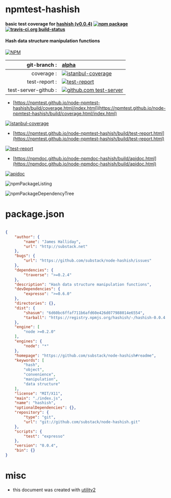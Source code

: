 # npmtest-hashish

#### basic test coverage for  [hashish (v0.0.4)](https://github.com/substack/node-hashish#readme)  [![npm package](https://img.shields.io/npm/v/npmtest-hashish.svg?style=flat-square)](https://www.npmjs.org/package/npmtest-hashish) [![travis-ci.org build-status](https://api.travis-ci.org/npmtest/node-npmtest-hashish.svg)](https://travis-ci.org/npmtest/node-npmtest-hashish)

#### Hash data structure manipulation functions

[![NPM](https://nodei.co/npm/hashish.png?downloads=true&downloadRank=true&stars=true)](https://www.npmjs.com/package/hashish)

| git-branch : | [alpha](https://github.com/npmtest/node-npmtest-hashish/tree/alpha)|
|--:|:--|
| coverage : | [![istanbul-coverage](https://npmtest.github.io/node-npmtest-hashish/build/coverage.badge.svg)](https://npmtest.github.io/node-npmtest-hashish/build/coverage.html/index.html)|
| test-report : | [![test-report](https://npmtest.github.io/node-npmtest-hashish/build/test-report.badge.svg)](https://npmtest.github.io/node-npmtest-hashish/build/test-report.html)|
| test-server-github : | [![github.com test-server](https://npmtest.github.io/node-npmtest-hashish/GitHub-Mark-32px.png)](https://npmtest.github.io/node-npmtest-hashish/build/app/index.html) | | build-artifacts : | [![build-artifacts](https://npmtest.github.io/node-npmtest-hashish/glyphicons_144_folder_open.png)](https://github.com/npmtest/node-npmtest-hashish/tree/gh-pages/build)|

- [https://npmtest.github.io/node-npmtest-hashish/build/coverage.html/index.html](https://npmtest.github.io/node-npmtest-hashish/build/coverage.html/index.html)

[![istanbul-coverage](https://npmtest.github.io/node-npmtest-hashish/build/screenCapture.buildCi.browser.%252Ftmp%252Fbuild%252Fcoverage.lib.html.png)](https://npmtest.github.io/node-npmtest-hashish/build/coverage.html/index.html)

- [https://npmtest.github.io/node-npmtest-hashish/build/test-report.html](https://npmtest.github.io/node-npmtest-hashish/build/test-report.html)

[![test-report](https://npmtest.github.io/node-npmtest-hashish/build/screenCapture.buildCi.browser.%252Ftmp%252Fbuild%252Ftest-report.html.png)](https://npmtest.github.io/node-npmtest-hashish/build/test-report.html)

- [https://npmdoc.github.io/node-npmdoc-hashish/build/apidoc.html](https://npmdoc.github.io/node-npmdoc-hashish/build/apidoc.html)

[![apidoc](https://npmdoc.github.io/node-npmdoc-hashish/build/screenCapture.buildCi.browser.%252Ftmp%252Fbuild%252Fapidoc.html.png)](https://npmdoc.github.io/node-npmdoc-hashish/build/apidoc.html)

![npmPackageListing](https://npmtest.github.io/node-npmtest-hashish/build/screenCapture.npmPackageListing.svg)

![npmPackageDependencyTree](https://npmtest.github.io/node-npmtest-hashish/build/screenCapture.npmPackageDependencyTree.svg)



# package.json

```json

{
    "author": {
        "name": "James Halliday",
        "url": "http://substack.net"
    },
    "bugs": {
        "url": "https://github.com/substack/node-hashish/issues"
    },
    "dependencies": {
        "traverse": ">=0.2.4"
    },
    "description": "Hash data structure manipulation functions",
    "devDependencies": {
        "expresso": ">=0.6.0"
    },
    "directories": {},
    "dist": {
        "shasum": "6d60bc6ffaf711b6afd60e426d077988014e6554",
        "tarball": "https://registry.npmjs.org/hashish/-/hashish-0.0.4.tgz"
    },
    "engine": [
        "node >=0.2.0"
    ],
    "engines": {
        "node": "*"
    },
    "homepage": "https://github.com/substack/node-hashish#readme",
    "keywords": [
        "hash",
        "object",
        "convenience",
        "manipulation",
        "data structure"
    ],
    "license": "MIT/X11",
    "main": "./index.js",
    "name": "hashish",
    "optionalDependencies": {},
    "repository": {
        "type": "git",
        "url": "git://github.com/substack/node-hashish.git"
    },
    "scripts": {
        "test": "expresso"
    },
    "version": "0.0.4",
    "bin": {}
}
```



# misc
- this document was created with [utility2](https://github.com/kaizhu256/node-utility2)
